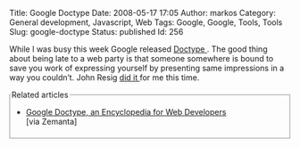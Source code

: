 Title: Google Doctype
Date: 2008-05-17 17:05
Author: markos
Category: General development, Javascript, Web
Tags: Google, Google, Tools, Tools
Slug: google-doctype
Status: published
Id: 256

<html>
 <body>
  <div>
   <p>
    While I was busy this week Google released
    <a href="http://code.google.com/doctype/" title="Link to Google Doctype website">
     Doctype
    </a>
    . The good thing about being late to a web party is that someone somewhere is bound to save you work of expressing yourself by presenting same impressions in a way you couldn’t. John Resig
    <a href="http://ejohn.org/blog/google-doctype/">
     did it
    </a>
    for me this time.
   </p>
   <fieldset class="zemanta-related" style="margin: 0.5em 0pt 1em; padding: 0pt;">
    <legend class="zemanta-title">
     Related articles
    </legend>
    <ul class="zemanta-article-ul" style="margin: 1em 0pt 1.5em; padding: 0pt;">
     <li class="zemanta-article" style="margin: 0.5em 2em;">
      <a href="http://googlesystem.blogspot.com/2008/05/google-doctype-encyclopedia-for-web.html" target="_blank" title="Open in new window">
       Google Doctype, an Encyclopedia for Web Developers
      </a>
      [via Zemanta]
     </li>
    </ul>
   </fieldset>
   <div id="zemanta-pixie" style="margin: 5px 0pt; width: 100%;">
    <a href="http://www.zemanta.com/" id="zemanta-pixie-a" title="Zemified by Zemanta">
     <img alt="" id="zemanta-pixie-img" src="http://img.zemanta.com/pixie.png?x-id=fc53c40f-b4c6-4225-b5ad-83fd86e14e94" style="border: medium none; float: right;"/>
    </a>
   </div>
  </div>
 </body>
</html>